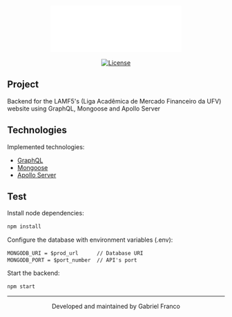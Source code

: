 <div align="center">

  [<img src="./assets/logo.png" alt="LAMF5" width="60%" />](https://lamf5.vercel.app/)

  [<img  src="https://img.shields.io/static/v1?label=license&message=MIT&color=8257E6&labelColor=121214" alt="License">](https://github.com/GabFrancoL/lamf5_backend/blob/main/LICENSE)

</div>

## Project

Backend for the LAMF5's (Liga Acadêmica de Mercado Financeiro da UFV) website using GraphQL, Mongoose and Apollo Server

## Technologies

Implemented technologies:

- [GraphQL](https://graphql.org/)
- [Mongoose](https://mongoosejs.com/)
- [Apollo Server](https://www.apollographql.com)

## Test

Install node dependencies:

```bash
npm install
```

Configure the database with environment variables (.env):

```
MONGODB_URI = $prod_url      // Database URI
MONGODB_PORT = $port_number  // API's port
```

Start the backend:

```bash
npm start
```

---

<p align="center">Developed and maintained by Gabriel Franco</p>
